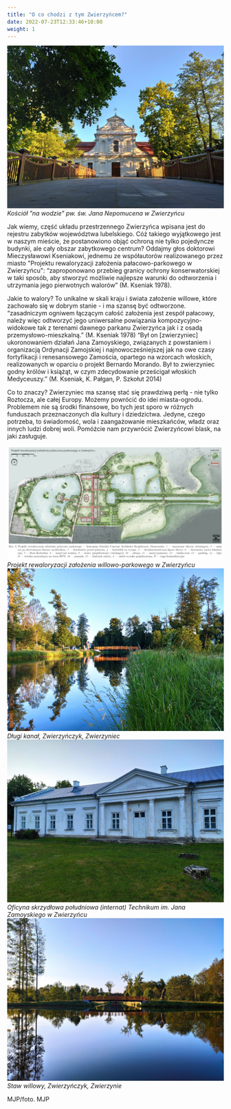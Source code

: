 ```yaml
---
title: "O co chodzi z tym Zwierzyńcem?"
date: 2022-07-23T12:33:46+10:00
weight: 1
---
```


![Kościół "na wodzie" pw. św. Jana Nepomucena w Zwierzyńcu, Zwierzyniec](/images/posts/kosciolek.jpg)
*Kościół "na wodzie" pw. św. Jana Nepomucena w Zwierzyńcu*

Jak wiemy, część układu przestrzennego Zwierzyńca wpisana jest do rejestru zabytków województwa lubelskiego. Cóż takiego wyjątkowego jest w naszym mieście, że postanowiono objąć ochroną nie tylko pojedyncze budynki, ale cały obszar zabytkowego centrum?
Oddajmy głos doktorowi Mieczysławowi Kseniakowi, jednemu ze współautorów realizowanego przez miasto "Projektu rewaloryzacji założenia pałacowo-parkowego w Zwierzyńcu":
“zaproponowano przebieg granicy ochrony konserwatorskiej w taki sposób, aby stworzyć możliwie najlepsze warunki do odtworzenia i utrzymania jego pierwotnych walorów” (M. Kseniak 1978).

Jakie to walory?
To unikalne w skali kraju i świata założenie willowe, które zachowało się w dobrym stanie - i ma szansę być odtworzone.
“zasadniczym ogniwem łączącym całość założenia jest zespół pałacowy, należy więc odtworzyć jego uniwersalne powiązania kompozycyjno-widokowe tak z terenami dawnego parkanu Zwierzyńca jak i z osadą przemysłowo-mieszkalną.” (M. Kseniak 1978)
“Był on [zwierzyniec] ukoronowaniem działań Jana Zamoyskiego, związanych z powstaniem i organizacją Ordynacji Zamojskiej i najnowocześniejszej jak na owe czasy fortyfikacji i renesansowego Zamościa, opartego na wzorcach włoskich, realizowanych w oparciu o projekt Bernardo Morando. Był to zwierzyniec godny królów i książąt, w czym zdecydowanie prześcigał włoskich Medyceuszy.” (M. Kseniak, K. Pałgan, P. Szkołut 2014)

Co to znaczy?
Zwierzyniec ma szansę stać się prawdziwą perłą - nie tylko Roztocza, ale całej Europy. Możemy powrócić do idei miasta-ogrodu. Problemem nie są środki finansowe, bo tych jest sporo w różnych funduszach przeznaczonych dla kultury i dziedzictwa. Jedyne, czego potrzeba, to świadomość, wola i zaangażowanie mieszkańców, władz oraz innych ludzi dobrej woli.
Pomóżcie nam przywrócić Zwierzyńcowi blask, na jaki zasługuje.

![Projekt rewaloryzacji założenia willowo-parkowego w Zwierzyńcu, Zwierzyniec](/images/posts/projekt_rewaloryzacji.jpg)
*Projekt rewaloryzacji założenia willowo-parkowego w Zwierzyńcu*
![długi kanał, Zwierzyńczyk, Zwierzyniec](/images/posts/dlugi_kanal.jpg)
*Długi kanał, Zwierzyńczyk, Zwierzyniec*
![Oficyna skrzydłowa południowa (internat) Technikum im. Jana Zamoyskiego w Zwierzyńcu, Zwierzyniec](/images/posts/oficyna_skrzydlowa_poludniowa.jpg)
*Oficyna skrzydłowa południowa (internat) Technikum im. Jana Zamoyskiego w Zwierzyńcu*
![Staw willowy, Zwierzyńczyk, Zwierzyniec](/images/posts/staw_dlugiego_kanalu.jpg)
*Staw willowy, Zwierzyńczyk, Zwierzynie*

MJP/foto. MJP

<script type="application/ld+json">
{
  "@context": "https://schema.org",
  "@type": "BlogPosting",
  "headline": "O co chodzi z tym Zwierzyńcem?",
  "datePublished": "2022-07-23T12:33:46+10:00",
  "dateModified": "2022-07-23T12:33:46+10:00",
  "author": {
    "@type": "Organization",
    "name": "Stowarzyszenie im. Aleksandry Wachniewskiej"
  },
  "publisher": {
    "@type": "Organization",
    "name": "Stowarzyszenie im. Aleksandry Wachniewskiej",
    "logo": {
      "@type": "ImageObject",
      "url": "https://stowarzyszeniewachniewskiej.pl/images/logo/logo.svg"
    }
  },
  "mainEntityOfPage": {
    "@type": "WebPage",
    "@id": "https://stowarzyszeniewachniewskiej.pl/posts/o-co-chodzi-z-tym-zwierzyncem"
  },
  "image": null,
  "articleSection": "Dziedzictwo Kulturowe i Zabytki",
  "keywords": null,
  "wordCount": 295,
  "articleBody": "Jak wiemy, część układu przestrzennego Zwierzyńca wpisana jest do rejestru zabytków województwa lubelskiego. Cóż takiego wyjątkowego jest w naszym mieście, że postanowiono objąć ochroną nie tylko pojedyncze budynki, ale cały obszar zabytkowego centrum?\nOddajmy głos doktorowi Mieczysławowi Kseniakowi, jednemu ze współautorów realizowanego przez miasto \"Projektu rewaloryzacji założenia pałacowo-parkowego w Zwierzyńcu\":\n“zaproponowano przebieg granicy ochrony konserwatorskiej w taki sposób, aby stworzyć możliwie najlepsze warunki do odtworzenia i utrzymania jego pierwotnych walorów” (M. Kseniak 1978).\n\nJakie to walory?\nTo unikalne w skali kraju i świata założenie willowe, które zachowało się w dobrym stanie - i ma szansę być odtworzone.\n“zasadniczym ogniwem łączącym całość założenia jest zespół pałacowy, należy więc odtworzyć jego uniwersalne powiązania kompozycyjno-widokowe tak z terenami dawnego parkanu Zwierzyńca jak i z osadą przemysłowo-mieszkalną.” (M. Kseniak 1978)\n“Był on [zwierzyniec] ukoronowaniem działań Jana Zamoyskiego, związanych z powstaniem i organizacją Ordynacji Zamojskiej i najnowocześniejszej jak na owe czasy fortyfikacji i renesansowego Zamościa, opartego na wzorcach włoskich, realizowanych w oparciu o projekt Bernardo Morando. Był to zwierzyniec godny królów i książąt, w czym zdecydowanie prześcigał włoskich Medyceuszy.” (M. Kseniak, K. Pałgan, P. Szkołut 2014)\n\nCo to znaczy?\nZwierzyniec ma szansę stać się prawdziwą perłą - nie tylko Roztocza, ale całej Europy. Możemy powrócić do idei miasta-ogrodu. Problemem nie są środki finansowe, bo tych jest sporo w różnych funduszach przeznaczonych dla kultury i dziedzictwa. Jedyne, czego potrzeba, to świadomość, wola i zaangażowanie mieszkańców, władz oraz innych ludzi dobrej woli.\nPomóżcie nam przywrócić Zwierzyńcowi blask, na jaki zasługuje.\n\n![Projekt rewaloryzacji założenia willowo-parkowego w Zwierzyńcu, Zwierzyniec](/images/posts/projekt_rewaloryzacji.jpg)\n*Projekt rewaloryzacji założenia willowo-parkowego w Zwierzyńcu*\n![długi kanał, Zwierzyńczyk, Zwierzyniec](/images/posts/dlugi_kanal.jpg)\n*Długi kanał, Zwierzyńczyk, Zwierzyniec*\n![Oficyna skrzydłowa południowa (internat) Technikum im. Jana Zamoyskiego w Zwierzyńcu, Zwierzyniec](/images/posts/oficyna_skrzydlowa_poludniowa.jpg)\n*Oficyna skrzydłowa południowa (internat) Technikum im. Jana Zamoyskiego w Zwierzyńcu*\n![Staw willowy, Zwierzyńczyk, Zwierzyniec](/images/posts/staw_dlugiego_kanalu.jpg)\n*Staw willowy, Zwierzyńczyk, Zwierzynie*\n\nMJP/foto. MJP",
  "description": "Odkryj piękno Zwierzyńca i jego zabytki.",
  "copyrightHolder": null
}
</script>
<script type="application/ld+json">
{
  "@context": "https://schema.org",
  "@type": "BreadcrumbList",
  "itemListElement": [
    {
      "@type": "ListItem",
      "position": 1,
      "name": "Home",
      "item": "https://stowarzyszeniewachniewskiej.pl"
    },
    {
      "@type": "ListItem",
      "position": 2,
      "name": "posts",
      "item": "https://stowarzyszeniewachniewskiej.pl/posts"
    },
    {
      "@type": "ListItem",
      "position": 3,
      "name": "O co chodzi z tym Zwierzyńcem?",
      "item": "https://stowarzyszeniewachniewskiej.pl/posts/o-co-chodzi-z-tym-zwierzyncem"
    }
  ]
}
</script>
